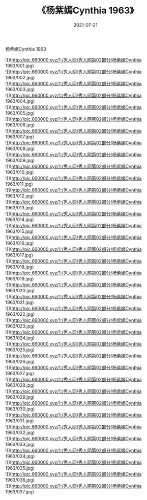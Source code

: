 ﻿---
layout: post
title:  《杨紫嫣Cynthia 1963》
date:   2021-07-21
img: http://pic.660000.xyz/1:/秀人网/秀人网第02部分/杨紫嫣Cynthia 1963/000.jpg
categories: [美女, 清纯, 唯美]
---

杨紫嫣Cynthia 1963

  ![](http://pic.660000.xyz/1:/秀人网/秀人网第02部分/杨紫嫣Cynthia 1963/001.jpg) <br> ![](http://pic.660000.xyz/1:/秀人网/秀人网第02部分/杨紫嫣Cynthia 1963/002.jpg) <br> ![](http://pic.660000.xyz/1:/秀人网/秀人网第02部分/杨紫嫣Cynthia 1963/003.jpg) <br> ![](http://pic.660000.xyz/1:/秀人网/秀人网第02部分/杨紫嫣Cynthia 1963/004.jpg) <br> ![](http://pic.660000.xyz/1:/秀人网/秀人网第02部分/杨紫嫣Cynthia 1963/005.jpg) <br> ![](http://pic.660000.xyz/1:/秀人网/秀人网第02部分/杨紫嫣Cynthia 1963/006.jpg) <br> ![](http://pic.660000.xyz/1:/秀人网/秀人网第02部分/杨紫嫣Cynthia 1963/007.jpg) <br> ![](http://pic.660000.xyz/1:/秀人网/秀人网第02部分/杨紫嫣Cynthia 1963/008.jpg) <br> ![](http://pic.660000.xyz/1:/秀人网/秀人网第02部分/杨紫嫣Cynthia 1963/009.jpg) <br> ![](http://pic.660000.xyz/1:/秀人网/秀人网第02部分/杨紫嫣Cynthia 1963/010.jpg) <br> ![](http://pic.660000.xyz/1:/秀人网/秀人网第02部分/杨紫嫣Cynthia 1963/011.jpg) <br> ![](http://pic.660000.xyz/1:/秀人网/秀人网第02部分/杨紫嫣Cynthia 1963/012.jpg) <br> ![](http://pic.660000.xyz/1:/秀人网/秀人网第02部分/杨紫嫣Cynthia 1963/013.jpg) <br> ![](http://pic.660000.xyz/1:/秀人网/秀人网第02部分/杨紫嫣Cynthia 1963/014.jpg) <br> ![](http://pic.660000.xyz/1:/秀人网/秀人网第02部分/杨紫嫣Cynthia 1963/015.jpg) <br> ![](http://pic.660000.xyz/1:/秀人网/秀人网第02部分/杨紫嫣Cynthia 1963/016.jpg) <br> ![](http://pic.660000.xyz/1:/秀人网/秀人网第02部分/杨紫嫣Cynthia 1963/017.jpg) <br> ![](http://pic.660000.xyz/1:/秀人网/秀人网第02部分/杨紫嫣Cynthia 1963/018.jpg) <br> ![](http://pic.660000.xyz/1:/秀人网/秀人网第02部分/杨紫嫣Cynthia 1963/019.jpg) <br> ![](http://pic.660000.xyz/1:/秀人网/秀人网第02部分/杨紫嫣Cynthia 1963/020.jpg) <br> ![](http://pic.660000.xyz/1:/秀人网/秀人网第02部分/杨紫嫣Cynthia 1963/021.jpg) <br> ![](http://pic.660000.xyz/1:/秀人网/秀人网第02部分/杨紫嫣Cynthia 1963/022.jpg) <br> ![](http://pic.660000.xyz/1:/秀人网/秀人网第02部分/杨紫嫣Cynthia 1963/023.jpg) <br> ![](http://pic.660000.xyz/1:/秀人网/秀人网第02部分/杨紫嫣Cynthia 1963/024.jpg) <br> ![](http://pic.660000.xyz/1:/秀人网/秀人网第02部分/杨紫嫣Cynthia 1963/025.jpg) <br> ![](http://pic.660000.xyz/1:/秀人网/秀人网第02部分/杨紫嫣Cynthia 1963/026.jpg) <br> ![](http://pic.660000.xyz/1:/秀人网/秀人网第02部分/杨紫嫣Cynthia 1963/027.jpg) <br> ![](http://pic.660000.xyz/1:/秀人网/秀人网第02部分/杨紫嫣Cynthia 1963/028.jpg) <br> ![](http://pic.660000.xyz/1:/秀人网/秀人网第02部分/杨紫嫣Cynthia 1963/029.jpg) <br> ![](http://pic.660000.xyz/1:/秀人网/秀人网第02部分/杨紫嫣Cynthia 1963/030.jpg) <br> ![](http://pic.660000.xyz/1:/秀人网/秀人网第02部分/杨紫嫣Cynthia 1963/031.jpg) <br> ![](http://pic.660000.xyz/1:/秀人网/秀人网第02部分/杨紫嫣Cynthia 1963/032.jpg) <br> ![](http://pic.660000.xyz/1:/秀人网/秀人网第02部分/杨紫嫣Cynthia 1963/033.jpg) <br> ![](http://pic.660000.xyz/1:/秀人网/秀人网第02部分/杨紫嫣Cynthia 1963/034.jpg) <br> ![](http://pic.660000.xyz/1:/秀人网/秀人网第02部分/杨紫嫣Cynthia 1963/035.jpg) <br> ![](http://pic.660000.xyz/1:/秀人网/秀人网第02部分/杨紫嫣Cynthia 1963/036.jpg) <br> ![](http://pic.660000.xyz/1:/秀人网/秀人网第02部分/杨紫嫣Cynthia 1963/037.jpg) <br>